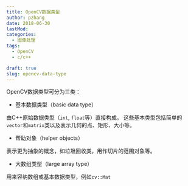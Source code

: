 ```yaml
---
title: OpenCV数据类型
author: pzhang
date: 2018-06-30
lastMod:
categories:
  - 图像处理
tags:
  - OpenCV
  - c/c++

draft: true
slug: opencv-data-type
---
```


OpenCV数据类型可分为三类：

  - 基本数据类型（basic data type）

  由C++原始数据类型（`int`, `float`等）直接构成。
  这些基本类型包括简单的`vector`和`matrix`类以及表示几何的点、矩形、大小等。

  - 帮助对象（helper objects）

  表示更为抽象的概念，如垃圾回收类，用作切片的范围对象等。

  - 大数组类型（large array type）

  用来容纳数组或基本数据类型，例如`cv::Mat`

  
